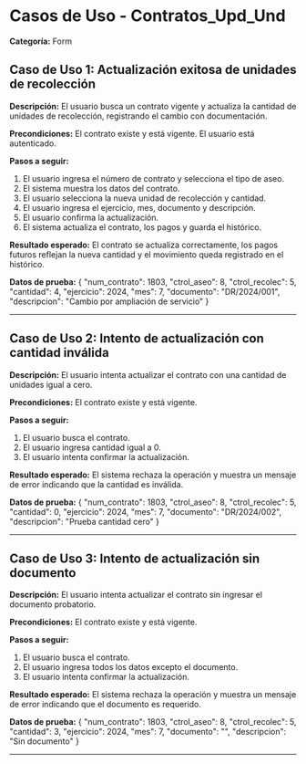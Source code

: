 # Casos de Uso - Contratos_Upd_Und

**Categoría:** Form

## Caso de Uso 1: Actualización exitosa de unidades de recolección

**Descripción:** El usuario busca un contrato vigente y actualiza la cantidad de unidades de recolección, registrando el cambio con documentación.

**Precondiciones:**
El contrato existe y está vigente. El usuario está autenticado.

**Pasos a seguir:**
1. El usuario ingresa el número de contrato y selecciona el tipo de aseo.
2. El sistema muestra los datos del contrato.
3. El usuario selecciona la nueva unidad de recolección y cantidad.
4. El usuario ingresa el ejercicio, mes, documento y descripción.
5. El usuario confirma la actualización.
6. El sistema actualiza el contrato, los pagos y guarda el histórico.

**Resultado esperado:**
El contrato se actualiza correctamente, los pagos futuros reflejan la nueva cantidad y el movimiento queda registrado en el histórico.

**Datos de prueba:**
{
  "num_contrato": 1803,
  "ctrol_aseo": 8,
  "ctrol_recolec": 5,
  "cantidad": 4,
  "ejercicio": 2024,
  "mes": 7,
  "documento": "DR/2024/001",
  "descripcion": "Cambio por ampliación de servicio"
}

---

## Caso de Uso 2: Intento de actualización con cantidad inválida

**Descripción:** El usuario intenta actualizar el contrato con una cantidad de unidades igual a cero.

**Precondiciones:**
El contrato existe y está vigente.

**Pasos a seguir:**
1. El usuario busca el contrato.
2. El usuario ingresa cantidad igual a 0.
3. El usuario intenta confirmar la actualización.

**Resultado esperado:**
El sistema rechaza la operación y muestra un mensaje de error indicando que la cantidad es inválida.

**Datos de prueba:**
{
  "num_contrato": 1803,
  "ctrol_aseo": 8,
  "ctrol_recolec": 5,
  "cantidad": 0,
  "ejercicio": 2024,
  "mes": 7,
  "documento": "DR/2024/002",
  "descripcion": "Prueba cantidad cero"
}

---

## Caso de Uso 3: Intento de actualización sin documento

**Descripción:** El usuario intenta actualizar el contrato sin ingresar el documento probatorio.

**Precondiciones:**
El contrato existe y está vigente.

**Pasos a seguir:**
1. El usuario busca el contrato.
2. El usuario ingresa todos los datos excepto el documento.
3. El usuario intenta confirmar la actualización.

**Resultado esperado:**
El sistema rechaza la operación y muestra un mensaje de error indicando que el documento es requerido.

**Datos de prueba:**
{
  "num_contrato": 1803,
  "ctrol_aseo": 8,
  "ctrol_recolec": 5,
  "cantidad": 3,
  "ejercicio": 2024,
  "mes": 7,
  "documento": "",
  "descripcion": "Sin documento"
}

---

